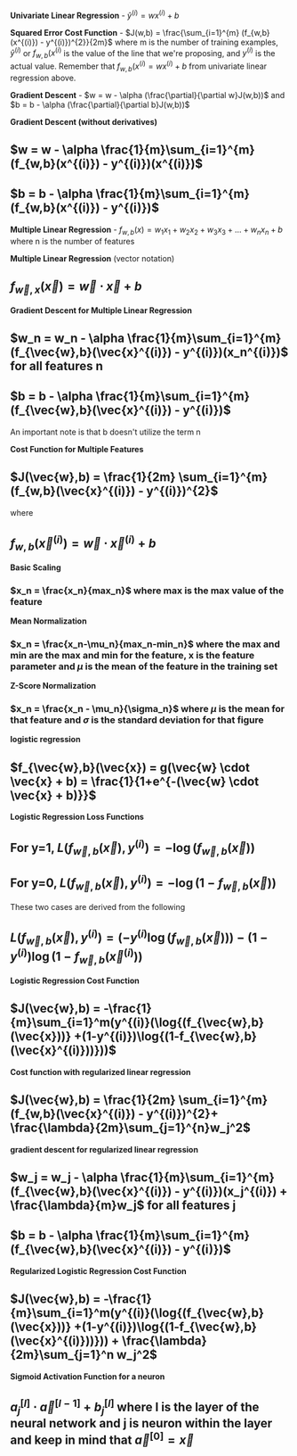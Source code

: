 **Univariate Linear Regression** - $\hat{y}^{(i)} = wx^{(i)} + b$

**Squared Error Cost Function** -  $J(w,b) = \frac{\sum_{i=1}^{m} (f_{w,b}(x^{(i)}) - y^{(i)})^{2}}{2m}$ where m is the number of training examples, $\hat{y}^(i)$ or $f_{w,b}(x^{(i)}$ is the value of the line that we're proposing, and $y^{(i)}$ is the actual value. Remember that $f_{w,b}(x^{(i)} = wx^{(i)} + b$ from univariate linear regression above.

**Gradient Descent** - $w = w - \alpha (\frac{\partial}{\partial w}J(w,b))$ and $b = b - \alpha (\frac{\partial}{\partial b}J(w,b))$

**Gradient Descent (without derivatives)**

## $w = w - \alpha \frac{1}{m}\sum_{i=1}^{m} (f_{w,b}(x^{(i)}) - y^{(i)})(x^{(i)})$

## $b = b - \alpha \frac{1}{m}\sum_{i=1}^{m} (f_{w,b}(x^{(i)}) - y^{(i)})$

**Multiple Linear Regression** - $f_{w,b}(x) = w_{1}x_{1}+w_{2}x_{2}+w_{3}x_{3}+...+w_{n}x_{n}+b$ where n is the number of features

**Multiple Linear Regression** (vector notation) 

## $f_{\vec{w},x}(\vec{x})=\vec{w} \cdot \vec{x} + b$

**Gradient Descent for Multiple Linear Regression**

## $w_n = w_n - \alpha \frac{1}{m}\sum_{i=1}^{m} (f_{\vec{w},b}(\vec{x}^{(i)}) - y^{(i)})(x_n^{(i)})$ for all features n

## $b = b - \alpha \frac{1}{m}\sum_{i=1}^{m} (f_{\vec{w},b}(\vec{x}^{(i)}) - y^{(i)})$ 

An important note is that b doesn't utilize the term n

**Cost Function for Multiple Features**

## $J(\vec{w},b) = \frac{1}{2m} \sum_{i=1}^{m} (f_{w,b}(\vec{x}^{(i)}) - y^{(i)})^{2}$

where

## $f_{w,b}(\vec{x}^{(i)}) = \vec{w} \cdot \vec{x}^{(i)} + b$

**Basic Scaling**

### $x_n = \frac{x_n}{max_n}$ where max is the max value of the feature

**Mean Normalization**

### $x_n = \frac{x_n-\mu_n}{max_n-min_n}$ where the max and min are the max and min for the feature, x is the feature parameter and $\mu$ is the mean of the feature in the training set

**Z-Score Normalization**

### $x_n = \frac{x_n - \mu_n}{\sigma_n}$ where $\mu$ is the mean for that feature and $\sigma$ is the standard deviation for that figure

**logistic regression**

## $f_{\vec{w},b}(\vec{x}) = g(\vec{w} \cdot \vec{x} + b) = \frac{1}{1+e^{-(\vec{w} \cdot \vec{x} + b)}}$

**Logistic Regression Loss Functions**

## For y=1, $L(f_{\vec{w},b}(\vec{x}), y^{(i)}) = -\log{(f_{\vec{w},b}(\vec{x}))}$ 

## For y=0, $L(f_{\vec{w},b}(\vec{x}), y^{(i)}) = -\log{(1-f_{\vec{w},b}(\vec{x}))}$ 

These two cases are derived from the following

## $L(f_{\vec{w},b}(\vec{x}), y^{(i)}) = (-y^{(i)}\log{(f_{\vec{w},b}(\vec{x}))}) -(1-y^{(i)})\log{(1-f_{\vec{w},b}(\vec{x}^{(i)}))}$ 

**Logistic Regression Cost Function**

## $J(\vec{w},b) = -\frac{1}{m}\sum_{i=1}^m(y^{(i)}(\log{(f_{\vec{w},b}(\vec{x}))} +(1-y^{(i)})\log{(1-f_{\vec{w},b}(\vec{x}^{(i)}))}))$ 

**Cost function with regularized linear regression**

## $J(\vec{w},b) = \frac{1}{2m} \sum_{i=1}^{m} (f_{w,b}(\vec{x}^{(i)}) - y^{(i)})^{2}+ \frac{\lambda}{2m}\sum_{j=1}^{n}w_j^2$

**gradient descent for regularized linear regression**

## $w_j = w_j - \alpha \frac{1}{m}\sum_{i=1}^{m} (f_{\vec{w},b}(\vec{x}^{(i)}) - y^{(i)})(x_j^{(i)}) + \frac{\lambda}{m}w_j$ for all features j

## $b = b - \alpha \frac{1}{m}\sum_{i=1}^{m} (f_{\vec{w},b}(\vec{x}^{(i)}) - y^{(i)})$ 

**Regularized Logistic Regression Cost Function**

## $J(\vec{w},b) = -\frac{1}{m}\sum_{i=1}^m(y^{(i)}(\log{(f_{\vec{w},b}(\vec{x}))} +(1-y^{(i)})\log{(1-f_{\vec{w},b}(\vec{x}^{(i)}))})) + \frac{\lambda}{2m}\sum_{j=1}^n w_j^2$ 

**Sigmoid Activation Function for a neuron**

## $a_j^{[l]} \cdot \vec{a}^{[l-1]}+b_j^{[l]}$ where l is the layer of the neural network and j is neuron within the layer and keep in mind that $\vec{a}^{[0]}=\vec{x}$
